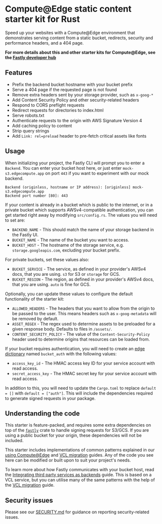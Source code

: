 # Compute@Edge static content starter kit for Rust

Speed up your websites with a Compute@Edge environment that demonstrates serving content from a static bucket, redirects, security and performance headers, and a 404 page.

**For more details about this and other starter kits for Compute@Edge, see the [Fastly developer hub](https://developer.fastly.com/solutions/starters)**

## Features

 * Prefix the backend bucket hostname with your bucket prefix
 * Serve a 404 page if the requested page is not found
 * Remove extra headers sent by your storage provider, such as `x-goog-*`
 * Add Content Security Policy and other security-related headers
 * Respond to CORS preflight requests
 * Redirect requests for directories to index.html
 * Serve robots.txt
 * Authenticate requests to the origin with AWS Signature Version 4
 * Add caching policy to content
 * Strip query strings
 * Add `Link: rel=preload` header to pre-fetch critical assets like fonts

## Usage

When initializing your project, the Fastly CLI will prompt you to enter a `Backend`. You can enter your bucket host here, or just enter `mock-s3.edgecompute.app` on port `443` if you want to experiment with our mock backend.

```
Backend (originless, hostname or IP address): [originless] mock-s3.edgecompute.app
Backend port number [80]: 443
```

If your content is already in a bucket which is public to the internet, or in a private bucket which supports AWSv4-compatible authentication, you can get started right away by modifying `src/config.rs`. The values you will need to set are:

 * `BACKEND_NAME` - This should match the name of your storage backend in the Fastly UI.
 * `BUCKET_NAME` - The name of the bucket you want to access.
 * `BUCKET_HOST` - The hostname of the storage service, e.g. `storage.googleapis.com`, excluding your bucket prefix.

For private buckets, set these values also:

 * `BUCKET_SERVICE` - The service, as defined in your provider's AWSv4 docs, that you are using. `s3` for S3 or `storage` for GCS.
 * `BUCKET_REGION` - The region, as defined in your provider's AWSv4 docs, that you are using. `auto` is fine for GCS.

Optionally, you can update these values to configure the default functionality of the starter kit:

 * `ALLOWED_HEADERS` - The headers that you want to allow from the origin to be passed to the user. This means headers such as `x-goog-metadata` will be removed by default.
 * `ASSET_REGEX` - The regex used to determine assets to be preloaded for a given response body. Defaults to files in `/assets/`.
 * `CONTENT_SECURITY_POLICY` - The value of the `Content-Security-Policy` header used to determine origins that resources can be loaded from.

If your bucket requires authentication, you will need to create an [edge dictionary](https://docs.fastly.com/en/guides/about-edge-dictionaries) named `bucket_auth` with the following values:

 * `access_key_id` - The HMAC access key ID for your service account with read access.
 * `secret_access_key` - The HMAC secret key for your service account with read access.

 In addition to this, you will need to update the `Cargo.toml` to replace `default = []` with `default = ["auth"]`. This will include the dependencies required to generate signed requests in your package.

## Understanding the code

This starter is feature-packed, and requires some extra dependencies on top of the [`fastly`](https://docs.rs/fastly) crate to handle signing requests for S3/GCS. If you are using a public bucket for your origin, these dependencies will not be included.

This starter includes implementations of common patterns explained in our [using Compute@Edge](/learning/compute/using/) and [VCL migration](/learning/compute/migrate) guides. Any of the code you see here can be modified or built upon to suit your project's needs.

To learn more about how Fastly communicates with your bucket host, read the [Integrating third party services as backends](https://developer.fastly.com/learning/integrations/backends/) guide. This is based on a VCL service, but you can utilise many of the same patterns with the help of the [VCL migration](/learning/compute/migrate) guide.

## Security issues

Please see our [SECURITY.md](SECURITY.md) for guidance on reporting security-related issues.
